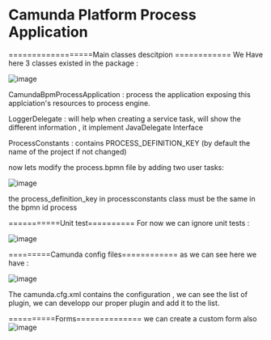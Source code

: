 # Camunda Platform Process Application

==================Main classes descitpion ============
We Have here 3 classes existed in the package :

![image](https://github.com/ghailen/camunda-spring-project-example/assets/36199753/0ba8f43b-d772-4a6f-b55e-d67552674af0)

CamundaBpmProcessApplication : process the application exposing this applciation's resources to process engine.

LoggerDelegate : will help when creating a service task, will show the different information , it implement JavaDelegate Interface

ProcessConstants : contains PROCESS_DEFINITION_KEY (by default the name of the project if not changed)

now lets modify the process.bpmn file by adding two user tasks:

![image](https://github.com/ghailen/camunda-spring-project-example/assets/36199753/95cdaac2-06b3-4e90-8eb1-15c5307ced92)


the process_definition_key in processconstants class must be the same in the bpmn id process


===========Unit test==========
For now we can ignore unit tests : 

![image](https://github.com/ghailen/camunda-spring-project-example/assets/36199753/425ead5e-ac52-42a0-a54b-ee5a45918a32)


=========Camunda config files============
as we can see here we have :

![image](https://github.com/ghailen/camunda-spring-project-example/assets/36199753/95c2b9a4-2808-4ca8-b598-07e6230547df)

The camunda.cfg.xml contains the configuration , we can see the list of plugin, we can developp our proper plugin and add it to the list.


==========Forms==============
we can create a custom form also 
![image](https://github.com/ghailen/camunda-spring-project-example/assets/36199753/c4849bcf-3860-488b-b368-4a3dae615162)

